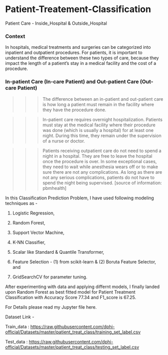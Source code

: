 # Patient-Treatement-Classification
Patient Care - Inside_Hospital & Outside_Hospital 


### Context

 In hospitals, medical treatments and surgeries can be categorized into inpatient and outpatient procedures. For patients, it is important to understand the difference between these two types of care, because they impact the length of a patient’s stay in a medical facility and the cost of a procedure. 

### In-patient Care (In-care Patient) and Out-patient Care (Out-care Patient)

  >>> The difference between an in-patient and out-patient care is how long a patient must remain in the facility where they have 
        the procedure done.
    
  >>> In-patient care requires overnight hospitalization. Patients must stay at the medical facility where their procedure was 
        done (which is usually a hospital) for at least one night. During this time, they remain under the supervision of a nurse or 
        doctor.

   >>> Patients receiving outpatient care do not need to spend a night in a hospital. They are free to leave the hospital once the 
        procedure is over. In some exceptional cases, they need to wait while anesthesia wears off or to make sure there are not any
        complications. As long as there are not any serious complications, patients do not have to spend the night being supervised. 
        [source of information: pbmhealth]



In this Classification Prediction Problem, I have used following modeling techniques as - 
  
  1. Logistic Regression,
    
  2. Random Forest, 
 
  3. Support Vector Machine,  
    
  4. K-NN Classifier, 
  
  5. Scalar like Standard & Quantile Transformer, 
    
  6. Feature Selection - (1) from scikit-learn & (2) Boruta Feature Selector, and
    
  7. GridSearchCV for parameter tuning.

After experimenting with data and applying differnt models, I finally landed upon Random Forest as best fitted model for Patient Treatment Classification with Accuracy Score 77.34 and F1_score is 67.25.

For Details please read my Jupyter file here.

Dataset Link - 

Train_data : https://raw.githubusercontent.com/dphi-official/Datasets/master/patient_treat_class/training_set_label.csv
               
Test_data : https://raw.githubusercontent.com/dphi-official/Datasets/master/patient_treat_class/testing_set_label.csv 
